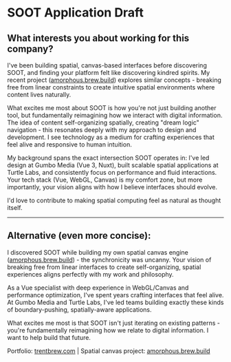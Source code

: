 # SOOT Application Draft

## What interests you about working for this company?

I've been building spatial, canvas-based interfaces before discovering SOOT, and finding your platform felt like discovering kindred spirits. My recent project ([amorphous.brew.build](https://amorphous.brew.build)) explores similar concepts - breaking free from linear constraints to create intuitive spatial environments where content lives naturally.

What excites me most about SOOT is how you're not just building another tool, but fundamentally reimagining how we interact with digital information. The idea of content self-organizing spatially, creating "dream logic" navigation - this resonates deeply with my approach to design and development. I see technology as a medium for crafting experiences that feel alive and responsive to human intuition.

My background spans the exact intersection SOOT operates in: I've led design at Gumbo Media (Vue 3, Nuxt), built scalable spatial applications at Turtle Labs, and consistently focus on performance and fluid interactions. Your tech stack (Vue, WebGL, Canvas) is my comfort zone, but more importantly, your vision aligns with how I believe interfaces should evolve.

I'd love to contribute to making spatial computing feel as natural as thought itself.

---

## Alternative (even more concise):

I discovered SOOT while building my own spatial canvas engine ([amorphous.brew.build](https://amorphous.brew.build)) - the synchronicity was uncanny. Your vision of breaking free from linear interfaces to create self-organizing, spatial experiences aligns perfectly with my work and philosophy.

As a Vue specialist with deep experience in WebGL/Canvas and performance optimization, I've spent years crafting interfaces that feel alive. At Gumbo Media and Turtle Labs, I've led teams building exactly these kinds of boundary-pushing, spatially-aware applications.

What excites me most is that SOOT isn't just iterating on existing patterns - you're fundamentally reimagining how we relate to digital information. I want to help build that future.

Portfolio: [trentbrew.com](https://trentbrew.com) | Spatial canvas project: [amorphous.brew.build](https://amorphous.brew.build)
